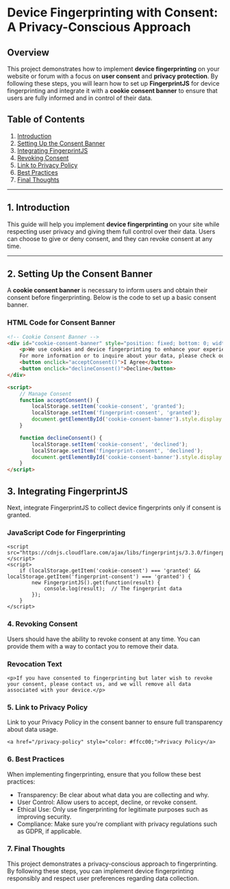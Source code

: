 # Device Fingerprinting with Consent: A Privacy-Conscious Approach

## Overview
This project demonstrates how to implement **device fingerprinting** on your website or forum with a focus on **user consent** and **privacy protection**. By following these steps, you will learn how to set up **FingerprintJS** for device fingerprinting and integrate it with a **cookie consent banner** to ensure that users are fully informed and in control of their data.

## Table of Contents
1. [Introduction](#introduction)
2. [Setting Up the Consent Banner](#setting-up-the-consent-banner)
3. [Integrating FingerprintJS](#integrating-fingerprintjs)
4. [Revoking Consent](#revoking-consent)
5. [Link to Privacy Policy](#link-to-privacy-policy)
6. [Best Practices](#best-practices)
7. [Final Thoughts](#final-thoughts)

---

## 1. Introduction
This guide will help you implement **device fingerprinting** on your site while respecting user privacy and giving them full control over their data. Users can choose to give or deny consent, and they can revoke consent at any time.

---

## 2. Setting Up the Consent Banner

A **cookie consent banner** is necessary to inform users and obtain their consent before fingerprinting. Below is the code to set up a basic consent banner.

### HTML Code for Consent Banner
```html
<!-- Cookie Consent Banner -->
<div id="cookie-consent-banner" style="position: fixed; bottom: 0; width: 100%; background-color: #333; color: white; text-align: center; padding: 10px;">
    <p>We use cookies and device fingerprinting to enhance your experience and for security purposes. By continuing to use this site, you acknowledge and consent to this usage. 
    For more information or to inquire about your data, please check our <a href="/privacy-policy" style="color: #ffcc00;">Privacy Policy</a> or contact the admin.</p>
    <button onclick="acceptConsent()">I Agree</button>
    <button onclick="declineConsent()">Decline</button>
</div>

<script>
    // Manage Consent
    function acceptConsent() {
        localStorage.setItem('cookie-consent', 'granted');
        localStorage.setItem('fingerprint-consent', 'granted');
        document.getElementById('cookie-consent-banner').style.display = 'none';
    }

    function declineConsent() {
        localStorage.setItem('cookie-consent', 'declined');
        localStorage.setItem('fingerprint-consent', 'declined');
        document.getElementById('cookie-consent-banner').style.display = 'none';
    }
</script>
```

## 3. Integrating FingerprintJS

Next, integrate FingerprintJS to collect device fingerprints only if consent is granted.

### JavaScript Code for Fingerprinting
```
<script src="https://cdnjs.cloudflare.com/ajax/libs/fingerprintjs/3.3.0/fingerprint.min.js"></script>
<script>
    if (localStorage.getItem('cookie-consent') === 'granted' && localStorage.getItem('fingerprint-consent') === 'granted') {
        new FingerprintJS().get(function(result) {
            console.log(result);  // The fingerprint data
        });
    }
</script>
```

### 4. Revoking Consent

Users should have the ability to revoke consent at any time. You can provide them with a way to contact you to remove their data.

### Revocation Text
```
<p>If you have consented to fingerprinting but later wish to revoke your consent, please contact us, and we will remove all data associated with your device.</p>
```

### 5. Link to Privacy Policy

Link to your Privacy Policy in the consent banner to ensure full transparency about data usage.
```
<a href="/privacy-policy" style="color: #ffcc00;">Privacy Policy</a>
```

### 6. Best Practices

When implementing fingerprinting, ensure that you follow these best practices:

* Transparency: Be clear about what data you are collecting and why.
* User Control: Allow users to accept, decline, or revoke consent.
* Ethical Use: Only use fingerprinting for legitimate purposes such as improving security.
* Compliance: Make sure you're compliant with privacy regulations such as GDPR, if applicable.

### 7. Final Thoughts
This project demonstrates a privacy-conscious approach to fingerprinting. By following these steps, you can implement device fingerprinting responsibly and respect user preferences regarding data collection.
